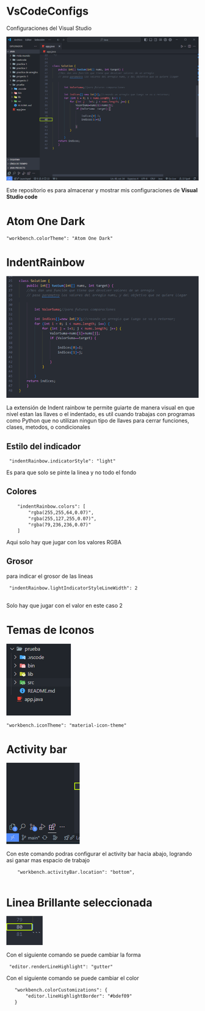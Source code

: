 # VsCodeConfigs
Configuraciones del Visual Studio 


![alt text](Images/image-2.png)


Este repositorio es para almacenar y mostrar mis configuraciones de **Visual Studio code** 



# Atom One Dark
```
"workbench.colorTheme": "Atom One Dark"
```
# IndentRainbow

![alt text](Images/image-3.png)

La extensión de Indent rainbow te permite guiarte de manera visual en que nivel estan las llaves o el indentado, es util cuando trabajas con programas como Python que no utilizan ningun tipo de llaves para cerrar funciones, clases, metodos, o condicionales 

## Estilo del indicador
```
 "indentRainbow.indicatorStyle": "light" 
 ``` 

Es para que solo se pinte la linea y no todo el fondo 

## Colores
``` 
    "indentRainbow.colors": [
        "rgba(255,255,64,0.07)",
        "rgba(255,127,255,0.07)",
        "rgba(79,236,236,0.07)"
    ] 
```    
Aqui solo hay que jugar con los valores RGBA    

## Grosor
para indicar el grosor de las lineas 

```
 "indentRainbow.lightIndicatorStyleLineWidth": 2 
 
```

Solo hay que jugar con el valor en este caso 2 


# Temas de Iconos
![alt text](Images/image.png)


 ```
 "workbench.iconTheme": "material-icon-theme"
```

# Activity bar 
![alt text](Images/image-4.png)

Con este comando podras configurar el activity bar hacia abajo, logrando asi ganar mas espacio de trabajo 

```
    "workbench.activityBar.location": "bottom",


```

# Linea Brillante seleccionada 

![alt text](Images/image-5.png)

Con el siguiente comando se puede cambiar la forma 

```
 "editor.renderLineHighlight": "gutter"

 ```

Con el siguiente comando se puede cambiar el color  

 ```
    "workbench.colorCustomizations": {
        "editor.lineHighlightBorder": "#bdef09"
    }

```